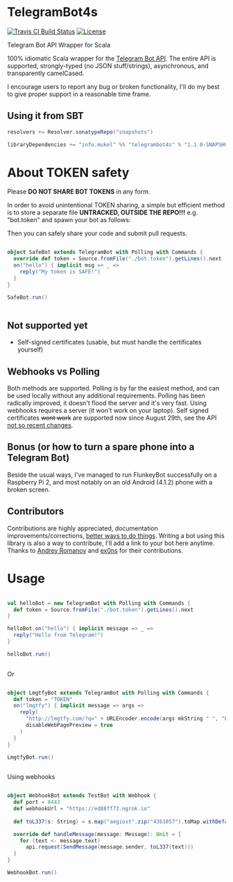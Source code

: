 # TelegramBot4s
[![Travis CI Build Status](https://travis-ci.org/mukel/telegrambot4s.svg)](https://travis-ci.org/mukel/telegrambot4s)
[![License](http://img.shields.io/:license-apache-blue.svg?style=flat-square)](http://www.apache.org/licenses/LICENSE-2.0.html)

Telegram Bot API Wrapper for Scala

100% idiomatic Scala wrapper for the [Telegram Bot API](https://core.telegram.org/bots/api). The entire API is supported, strongly-typed (no JSON stuff/strings), asynchronous, and transparently camelCased.

I encourage users to report any bug or broken functionality, I'll do my best to give proper support in a reasonable time frame.

## Using it from SBT

```scala
resolvers += Resolver.sonatypeRepo("snapshots")

libraryDependencies += "info.mukel" %% "telegrambot4s" % "1.1.0-SNAPSHOT"
```


# About TOKEN safety
Please **DO NOT SHARE BOT TOKENS** in any form.

In order to avoid unintentional TOKEN sharing, a simple but efficient method is to store a separate file **UNTRACKED, OUTSIDE THE REPO!!!** e.g. "bot.token" and spawn your bot as follows:

Then you can safely share your code and submit pull requests.

```scala

object SafeBot extends TelegramBot with Polling with Commands {
  override def token = Source.fromFile("./bot.token").getLines().next
  on("hello") { implicit msg => _ =>
    reply("My token is SAFE!")
  }
}

SafeBot.run()
  
```

## Not supported yet
  - Self-signed certificates (usable, but must handle the certificates yourself) 

## Webhooks vs Polling
Both methods are supported.
Polling is by far the easiest method, and can be used locally without any additional requirements. Polling has been radically improved, it doesn't flood the server and it's very fast.
Using webhooks requires a server (it won't work on your laptop). Self signed certificates ~~wont work~~ are supported now since August 29th, see the API [not so recent changes](https://core.telegram.org/bots/api#recent-changes).

## Bonus (or how to turn a spare phone into a Telegram Bot)
Beside the usual ways, I've managed to run FlunkeyBot successfully on a Raspberry Pi 2, and most notably on an old Android (4.1.2) phone with a broken screen.

## Contributors
Contributions are highly appreciated, documentation improvements/corrections, [better ways to do things](https://github.com/mukel/telegrambot4s/pull/1/files). Writing a bot using this library is also a way to contribute, I'll add a link to your bot here anytime.
Thanks to [Andrey Romanov](https://github.com/drewnoff) and [ex0ns](https://github.com/ex0ns) for their contributions.


# Usage

```scala

val helloBot = new TelegramBot with Polling with Commands {
  def token = Source.fromFile("./bot.token").getLines().next
}

helloBot.on("hello") { implicit message => _ =>
  reply("Hello from Telegram!")
}

helloBot.run()
  
```

Or

```scala

object LmgtfyBot extends TelegramBot with Polling with Commands {
  def token = "TOKEN"
  on("lmgtfy") { implicit message => args =>
    reply(
      "http://lmgtfy.com/?q=" + URLEncoder.encode(args mkString " ", "UTF-8"),
      disableWebPagePreview = true
    )
  }
}

LmgtfyBot.run()
  
```

Using webhooks

```scala

object WebhookBot extends TestBot with Webhook {
  def port = 8443
  def webhookUrl = "https://ed88ff73.ngrok.io"
  
  def toL337(s: String) = s.map("aegiost".zip("4361057").toMap.withDefault(identity))

  override def handleMessage(message: Message): Unit = {
    for (text <- message.text)
      api.request(SendMessage(message.sender, toL337(text)))
  }
}

WebhookBot.run()
  
```
